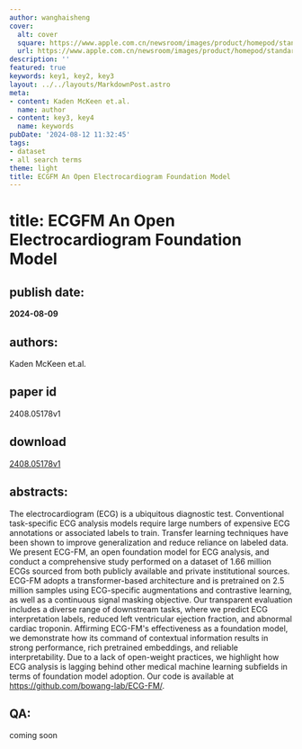 ```yaml
---
author: wanghaisheng
cover:
  alt: cover
  square: https://www.apple.com.cn/newsroom/images/product/homepod/standard/Apple-HomePod-hero-230118_big.jpg.large_2x.jpg
  url: https://www.apple.com.cn/newsroom/images/product/homepod/standard/Apple-HomePod-hero-230118_big.jpg.large_2x.jpg
description: ''
featured: true
keywords: key1, key2, key3
layout: ../../layouts/MarkdownPost.astro
meta:
- content: Kaden McKeen et.al.
  name: author
- content: key3, key4
  name: keywords
pubDate: '2024-08-12 11:32:45'
tags:
- dataset
- all search terms
theme: light
title: ECGFM An Open Electrocardiogram Foundation Model
---
```


# title: ECGFM An Open Electrocardiogram Foundation Model 
## publish date: 
**2024-08-09** 
## authors: 
  Kaden McKeen et.al. 
## paper id
2408.05178v1
## download
[2408.05178v1](http://arxiv.org/abs/2408.05178v1)
## abstracts:
The electrocardiogram (ECG) is a ubiquitous diagnostic test. Conventional task-specific ECG analysis models require large numbers of expensive ECG annotations or associated labels to train. Transfer learning techniques have been shown to improve generalization and reduce reliance on labeled data. We present ECG-FM, an open foundation model for ECG analysis, and conduct a comprehensive study performed on a dataset of 1.66 million ECGs sourced from both publicly available and private institutional sources. ECG-FM adopts a transformer-based architecture and is pretrained on 2.5 million samples using ECG-specific augmentations and contrastive learning, as well as a continuous signal masking objective. Our transparent evaluation includes a diverse range of downstream tasks, where we predict ECG interpretation labels, reduced left ventricular ejection fraction, and abnormal cardiac troponin. Affirming ECG-FM's effectiveness as a foundation model, we demonstrate how its command of contextual information results in strong performance, rich pretrained embeddings, and reliable interpretability. Due to a lack of open-weight practices, we highlight how ECG analysis is lagging behind other medical machine learning subfields in terms of foundation model adoption. Our code is available at https://github.com/bowang-lab/ECG-FM/.
## QA:
coming soon
